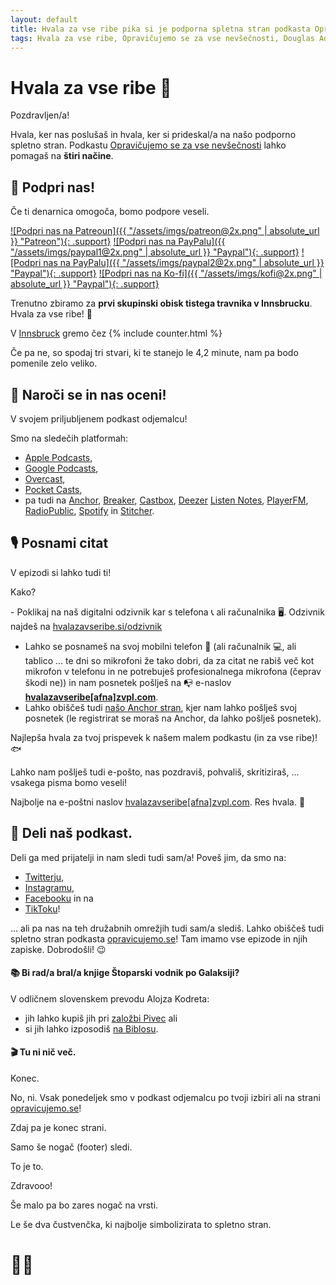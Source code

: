 ```yaml
---
layout: default
title: Hvala za vse ribe pika si je podporna spletna stran podkasta Opravičujemo se za vse nevšečnosti o knjigi Štoparski vodnik po Galaksiji, ki jo je napisal Douglas Adams.
tags: Hvala za vse ribe, Opravičujemo se za vse nevšečnosti, Douglas Adams, Štoparski vodnik po Galaksiji, Zaphod Beeblebrox, Arthur Dent, Ford Prefect, hvalazavseribe.si, podkast, podcast, Apple Podcasts, g. Prosser, 
---
```


# Hvala za vse ribe 🐬

Pozdravljen/a!

Hvala, ker nas poslušaš in hvala, ker si prideskal/a na našo podporno spletno stran. Podkastu [Opravičujemo se za vse nevšečnosti](http://opravicujemo.se) lahko pomagaš na **štiri načine**.

## 💸 Podpri nas!

Če ti denarnica omogoča, bomo podpore veseli. 

[![Podpri nas na Patreoun]({{ "/assets/imgs/patreon@2x.png" | absolute_url }} "Patreon"){: .support}](https://www.patreon.com/opravicujemose)
[![Podpri nas na PayPalu]({{ "/assets/imgs/paypal1@2x.png" | absolute_url }} "Paypal"){: .support}](https://www.paypal.com/cgi-bin/webscr?cmd=_s-xclick&hosted_button_id=NQ7EA2VV6LNWA&source=url)
[![Podpri nas na PayPalu]({{ "/assets/imgs/paypal2@2x.png" | absolute_url }} "Paypal"){: .support}](https://www.paypal.com/cgi-bin/webscr?cmd=_s-xclick&hosted_button_id=BY6KSC9SGDGQA&source=url)
[![Podpri nas na Ko-fi]({{ "/assets/imgs/kofi@2x.png" | absolute_url }} "Paypal"){: .support}](https://ko-fi.com/opravicujemose)

Trenutno zbiramo za **prvi skupinski obisk tistega travnika v Innsbrucku**. Hvala za vse ribe! 🐬

V [Innsbruck](https://goo.gl/maps/x47gYGu9ku17FDCB9) gremo čez {% include counter.html %}

Če pa ne, so spodaj tri stvari, ki te stanejo le 4,2 minute, nam pa bodo pomenile zelo veliko.

## 🤩 Naroči se in nas oceni!

V svojem priljubljenem podkast odjemalcu!

Smo na sledečih platformah:
- [Apple Podcasts](https://podcasts.apple.com/si/podcast/opravi%C4%8Dujemo-se-za-vse-nev%C5%A1e%C4%8Dnosti/id1514750013),
- [Google Podcasts](https://podcasts.google.com/?feed=aHR0cHM6Ly9hbmNob3IuZm0vcy8yMmI1YTUwMC9wb2RjYXN0L3Jzcw), 
- [Overcast](https://overcast.fm/p1800312-cfXucP), 
- [Pocket Casts](https://pca.st/zqlh1e4s),
- pa tudi na [Anchor](https://anchor.fm/opravicujemose), [Breaker](https://www.breaker.audio/opravicujemo-se-za-vse-nevsecnosti), [Castbox](https://castbox.fm/channel/id2911541), [Deezer](https://www.deezer.com/en/show/1498102) [Listen Notes](https://www.listennotes.com/podcasts/opravi%C4%8Dujemo-se-za-vse-nev%C5%A1e%C4%8Dnosti-zvo%C4%8Dna-eO4sjykRKMo/),  [PlayerFM](https://player.fm/series/opravicujemo-se-za-vse-nevsecnosti), [RadioPublic](https://radiopublic.com/opraviujemo-se-za-vse-nevenosti-GEPV71), [Spotify](https://open.spotify.com/show/6bYBLlFmu4lXZMuyzk9LOK?si=AZb30K9XQlO6QhsroUELFw) in [Stitcher](https://www.stitcher.com/podcast/nespretno-delo/opravicujemo-se-za-vse-nevsecnosti).

## 🎙 Posnami citat

V epizodi si lahko tudi ti!

Kako?

<!-- - Pokliči na naš telefonski odzivnik, se predstavi in preberi citat iz prihajajočega poglavja (seznam citatov najdete na [tej spletni povezavi](https://hvalazavseribe.si/citat/)). Telefonska številka je ☎️ <a href="tel:059968685" target="_blank" rel="noopener noreferrer">05 99 68 68 5</a>!
 -->- Poklikaj na naš digitalni odzivnik kar s telefona 📞 ali računalnika 🖥. Odzivnik najdeš na <a href="https://hvalazavseribe.si/odzivnik/" target="_blank">hvalazavseribe.si/odzivnik</a>
- Lahko se posnameš na svoj mobilni telefon 📱 (ali računalnik 💻, ali tablico ... te dni so mikrofoni že tako dobri, da za citat ne rabiš več kot mikrofon v telefonu in ne potrebuješ profesionalnega mikrofona (čeprav škodi ne)) in nam posnetek pošlješ na 📭 e-naslov **<a href="javascript:location='mailto:\u0068\u0076\u0061\u006c\u0061\u007a\u0061\u0076\u0073\u0065\u0072\u0069\u0062\u0065\u0040\u007a\u0076\u0070\u006c\u002e\u0063\u006f\u006d';void 0">hvalazavseribe[afna]zvpl.com</a>**.
- Lahko obiščeš tudi [našo Anchor stran](https://anchor.fm/opravicujemose), kjer nam lahko pošlješ svoj posnetek (le registrirat se moraš na Anchor, da lahko pošlješ posnetek). 

Najlepša hvala za tvoj prispevek k našem malem podkastu (in za vse ribe)! 🐟

Lahko nam pošlješ tudi e-pošto, nas pozdraviš, pohvališ, skritiziraš, ... vsakega pisma bomo veseli!

Najbolje na e-poštni naslov <a href="&#109;&#97;&#105;&#108;&#116;&#111;&#58;&#104;&#118;&#97;&#108;&#97;&#122;&#97;&#118;&#115;&#101;&#114;&#105;&#98;&#101;&#64;&#122;&#118;&#112;&#108;&#46;&#99;&#111;&#109;">&#104;&#118;&#97;&#108;&#97;&#122;&#97;&#118;&#115;&#101;&#114;&#105;&#98;&#101;&#91;&#97;&#102;&#110;&#97;&#93;&#122;&#118;&#112;&#108;&#46;&#99;&#111;&#109;</a>. Res hvala. 🙏

## 🔗 Deli naš podkast.

Deli ga med prijatelji in nam sledi tudi sam/a! Poveš jim, da smo na:
- [Twitterju](https://twitter.com/opravicujemose),
- [Instagramu](https://instagram.com/opravicujemose),
- [Facebooku](https://www.facebook.com/opravicujemose) in na
- [TikToku](https://www.tiktok.com/@opravicujemose)!

... ali pa nas na teh družabnih omrežjih tudi sam/a slediš. Lahko obiščeš tudi spletno stran podkasta [opravicujemo.se](http://opravicujemo.se)! Tam imamo vse epizode in njih zapiske. Dobrodošli! 😉

#### 📚 Bi rad/a bral/a knjige Štoparski vodnik po Galaksiji?

V odličnem slovenskem prevodu Alojza Kodreta:
- jih lahko kupiš jih pri [založbi Pivec](https://zalozba-pivec.com/knjigarna?s=%C5%A1toparski+vodnik) ali
- si jih lahko izposodiš [na Biblosu](https://www.biblos.si/rezultati-iskanja?q=Douglas+Adams).

#### 🎬 Tu ni nič več.

Konec. 

No, ni. Vsak ponedeljek smo v podkast odjemalcu po tvoji izbiri ali na strani [opravicujemo.se](http://opravicujemo.se)!

Zdaj pa je konec strani.

Samo še nogač (footer) sledi.

To je to. 

Zdravooo!

Še malo pa bo zares nogač na vrsti.

Le še dva čustvenčka, ki najbolje simbolizirata to spletno stran.

# 🙏🐬 